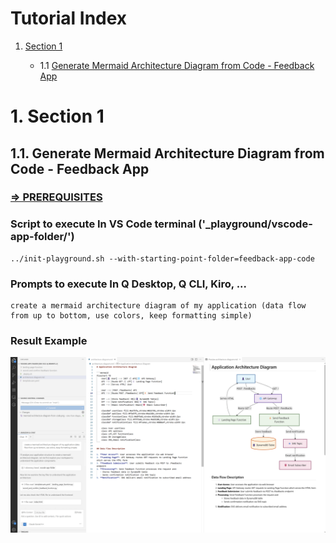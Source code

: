 # Tutorial Index

1. [Section 1](#1-section-1)

    - 1.1 [Generate Mermaid Architecture Diagram from Code - Feedback App](#11-generate-mermaid-architecture-diagram-from-code---feedback-app)

# 1. Section 1

## 1.1. Generate Mermaid Architecture Diagram from Code - Feedback App

### [=> PREREQUISITES](../README.md#prerequisites)

### Script to execute In VS Code terminal ('_playground/vscode-app-folder/')
```
../init-playground.sh --with-starting-point-folder=feedback-app-code
```

### Prompts to execute In Q Desktop, Q CLI, Kiro, ...
```
create a mermaid architecture diagram of my application (data flow from up to bottom, use colors, keep formatting simple)
```

### Result Example
![mermaid architecture diagram from code](./screenshots/mermaid-architecture-diagram-from-code.png)

